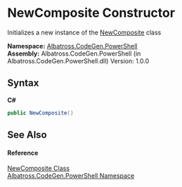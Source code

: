 # NewComposite Constructor 
 

Initializes a new instance of the <a href="4F5EA508.md">NewComposite</a> class

**Namespace:**&nbsp;<a href="73820E42.md">Albatross.CodeGen.PowerShell</a><br />**Assembly:**&nbsp;Albatross.CodeGen.PowerShell (in Albatross.CodeGen.PowerShell.dll) Version: 1.0.0

## Syntax

**C#**<br />
``` C#
public NewComposite()
```


## See Also


#### Reference
<a href="4F5EA508.md">NewComposite Class</a><br /><a href="73820E42.md">Albatross.CodeGen.PowerShell Namespace</a><br />